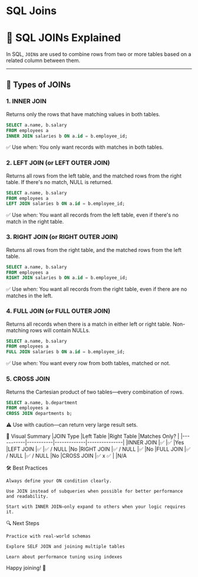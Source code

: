 # SQL Joins

# 🔗 SQL JOINs Explained

In SQL, `JOIN`s are used to combine rows from two or more tables based on a related column between them.

---

## 🧩 Types of JOINs

### 1. **INNER JOIN**
Returns only the rows that have matching values in both tables.

```sql
SELECT a.name, b.salary
FROM employees a
INNER JOIN salaries b ON a.id = b.employee_id;
```

✅ Use when: You only want records with matches in both tables.
### 2. **LEFT JOIN (or LEFT OUTER JOIN)**
Returns all rows from the left table, and the matched rows from the right table. If there's no match, NULL is returned.

```sql
SELECT a.name, b.salary
FROM employees a
LEFT JOIN salaries b ON a.id = b.employee_id;
```

✅ Use when: You want all records from the left table, even if there's no match in the right table.
### 3. **RIGHT JOIN (or RIGHT OUTER JOIN)**
Returns all rows from the right table, and the matched rows from the left table.

```sql
SELECT a.name, b.salary
FROM employees a
RIGHT JOIN salaries b ON a.id = b.employee_id;
```

✅ Use when: You want all records from the right table, even if there are no matches in the left.
### 4. **FULL JOIN (or FULL OUTER JOIN)**
Returns all records when there is a match in either left or right table. Non-matching rows will contain NULLs.

```sql
SELECT a.name, b.salary
FROM employees a
FULL JOIN salaries b ON a.id = b.employee_id;
```

✅ Use when: You want every row from both tables, matched or not.
### 5. **CROSS JOIN**
Returns the Cartesian product of two tables—every combination of rows.

```sql
SELECT a.name, b.department
FROM employees a
CROSS JOIN departments b;
```

⚠️ Use with caution—can return very large result sets.

🧠 Visual Summary
|JOIN Type	|Left Table	|Right Table	|Matches Only?  |
|-----------|-----------|-------------|---------------|
|INNER JOIN	|✅	|✅	|Yes
|LEFT JOIN	|✅	|✅ / NULL	|No
|RIGHT JOIN	|✅ / NULL	|✅	|No
|FULL JOIN	|✅ / NULL	|✅ / NULL	|No
|CROSS JOIN	|✅ x ✅	|	|N/A

🛠 Best Practices

    Always define your ON condition clearly.

    Use JOIN instead of subqueries when possible for better performance and readability.

    Start with INNER JOIN—only expand to others when your logic requires it.

🔍 Next Steps

    Practice with real-world schemas

    Explore SELF JOIN and joining multiple tables

    Learn about performance tuning using indexes

Happy joining! 🔄
